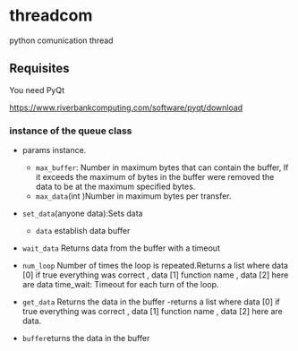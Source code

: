# threadcom
python comunication thread

## Requisites
You need PyQt

https://www.riverbankcomputing.com/software/pyqt/download

### instance of the queue class

* params instance.
  * `max_buffer`: Number in maximum bytes that can contain the buffer, If it exceeds the maximum of bytes in the buffer were removed the data to be at the maximum specified bytes.
  * `max_data`(int )Number in maximum bytes per transfer.
* `set_data`(anyone data):Sets data
  * `data` establish data buffer

* `wait_data` Returns data from the buffer with a timeout

* `num_loop` Number of times the loop is repeated.Returns a list where data [0] if true everything was correct , data [1] function name , data [2] here are data time_wait: Timeout for each turn of the loop.

* `get_data` Returns the data in the buffer -returns a list where data [0] if true everything was correct , data [1] function name , data [2] here are data.

* `buffer`eturns the data in the buffer

